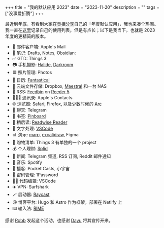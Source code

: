 +++
title = "我的默认应用 2023"
date = "2023-11-20"
description = ""
tags = ["没事爱折腾"]
+++

最近到年底，有看到大家在[竞相分享](https://defaults.rknight.me)自己的「年度默认应用」，我也来凑个热闹。我一直在[这里](https://github.com/rexarski/toolbox/)记录自己的使用列表，但是有点长；以下是我当下，也就是 2023 年度的更精简的版本。

- 📨 邮件客户端: Apple's Mail
- 📝 笔记: Drafts, Notes, Obsidian:
- ✅ GTD: Things 3
- 📷 手机摄影: [Halide](https://halide.cam/), [Darkroom](https://darkroom.co/)
- 🟦 照片管理: Photos
- 📆 日历: [Fantastical](https://flexibits.com/fantastical)
- 📁 云端文件存储: Dropbox, [Maestral](https://maestral.app/) 和一台 NAS
- 📖 RSS: [Feedbin](https://feedbin.com/) on [Reeder 5](https://reederapp.com/)
- 🙍🏻‍♂️ 通讯录: Apple's Contacts
- 🌐 浏览器: Safari, Firefox, 以及少数时候的 [Arc](https://arc.net/)
- 💬 聊天: Telegram
- 🔖 书签: [Pinboard](https://pinboard.in/u:rexarski)
- 📑 稍后读: [Readwise Reader](https://readwise.io/read)
- 📜 文字处理: [VSCode](https://code.visualstudio.com/)
- 📊 演示: [marp](https://marp.app/), [excalidraw](https://excalidraw.com/), Figma
- 🛒 购物清单: Things 3 有单独的一个 project
- 💰 个人理财: [Splid](https://splid.app/english)
- 📰 新闻: Telegram 频道, RSS 订阅, Reddit 邮件通知
- 🎵 音乐: Spotify
- 🎤 播客: Pocket Casts, 小宇宙
- 🔐 密码管理: 1Password
- 🧑‍💻 代码编辑: VSCode
- ✈️ VPN: Surfshark
- 🪄 启动器: [Raycast](https://www.raycast.com/)
- 😘 博客平台: Hugo 和 Astro 作为框架，部署在 Netlify 上
- ⌨️ 输入法: [RIME](https://rime.im/)

感谢 [Robb](https://social.lol/@robb) 发起这个活动。也感谢 [Dayu](https://anotherdayu.com/2023/5452/) 将其宣传开来。
